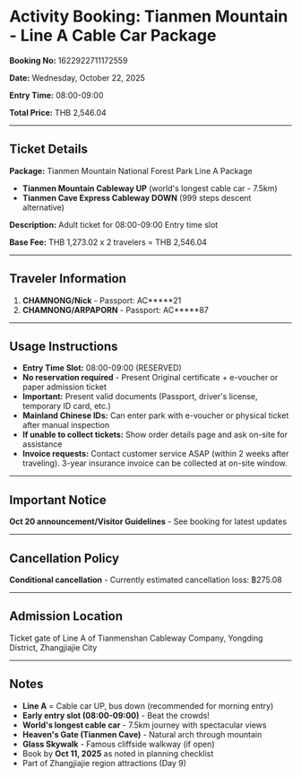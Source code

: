 # Activity Booking: Tianmen Mountain - Line A Cable Car Package

**Booking No:** 1622922711172559

**Date:** Wednesday, October 22, 2025

**Entry Time:** 08:00-09:00

**Total Price:** THB 2,546.04

---

## Ticket Details

**Package:** Tianmen Mountain National Forest Park Line A Package
- **Tianmen Mountain Cableway UP** (world's longest cable car - 7.5km)
- **Tianmen Cave Express Cableway DOWN** (999 steps descent alternative)

**Description:** Adult ticket for 08:00-09:00 Entry time slot

**Base Fee:** THB 1,273.02 x 2 travelers = THB 2,546.04

---

## Traveler Information

1. **CHAMNONG/Nick** - Passport: AC*****21
2. **CHAMNONG/ARPAPORN** - Passport: AC*****87

---

## Usage Instructions

- **Entry Time Slot:** 08:00-09:00 (RESERVED)
- **No reservation required** - Present Original certificate + e-voucher or paper admission ticket
- **Important:** Present valid documents (Passport, driver's license, temporary ID card, etc.)
- **Mainland Chinese IDs:** Can enter park with e-voucher or physical ticket after manual inspection
- **If unable to collect tickets:** Show order details page and ask on-site for assistance
- **Invoice requests:** Contact customer service ASAP (within 2 weeks after traveling). 3-year insurance invoice can be collected at on-site window.

---

## Important Notice

**Oct 20 announcement/Visitor Guidelines** - See booking for latest updates

---

## Cancellation Policy

**Conditional cancellation** - Currently estimated cancellation loss: ฿275.08

---

## Admission Location

Ticket gate of Line A of Tianmenshan Cableway Company, Yongding District, Zhangjiajie City

---

## Notes

- **Line A** = Cable car UP, bus down (recommended for morning entry)
- **Early entry slot (08:00-09:00)** - Beat the crowds!
- **World's longest cable car** - 7.5km journey with spectacular views
- **Heaven's Gate (Tianmen Cave)** - Natural arch through mountain
- **Glass Skywalk** - Famous cliffside walkway (if open)
- Book by **Oct 11, 2025** as noted in planning checklist
- Part of Zhangjiajie region attractions (Day 9)

